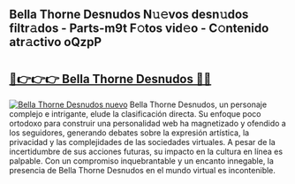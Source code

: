 ## Bella Thorne Desnudos N𝚞𝚎vos desn𝚞dos filtr𝚊dos - Parts-m9t F𝚘tos vid𝚎o - C𝚘ntenido atr𝚊ctivo oQzpP

# <h2><a href="http://mbd2qsg.tromn.icu/?c=Bella+Thorne+Desnudos">🔗👉👉👉 Bella Thorne Desnudos 🔗🔗</a></h2>

[![Bella Thorne Desnudos nuevo](https://i.imgur.com/pEAQMta.gif)](http://mbd2qsg.tromn.icu/?c=Bella+Thorne+Desnudos)
Bella Thorne Desnudos, un personaje complejo e intrigante, elude la clasificación directa. Su enfoque poco ortodoxo para construir una personalidad web ha magnetizado y ofendido a los seguidores, generando debates sobre la expresión artística, la privacidad y las complejidades de las sociedades virtuales. A pesar de la incertidumbre de sus acciones futuras, su impacto en la cultura en línea es palpable. Con un compromiso inquebrantable y un encanto innegable, la presencia de Bella Thorne Desnudos en el mundo virtual es incontenible.
